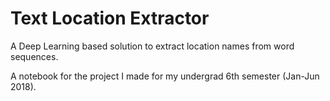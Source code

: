 # Text Location Extractor
A Deep Learning based solution to extract location names from word sequences.

A notebook for the project I made for my undergrad 6th semester (Jan-Jun 2018).
